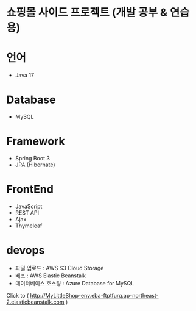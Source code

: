 # 쇼핑몰 사이드 프로젝트 (개발 공부 & 연습용)

# 언어 
 - Java 17
# Database
 - MySQL
# Framework
 - Spring Boot 3
 - JPA (Hibernate)
# FrontEnd
 - JavaScript
 - REST API
 - Ajax
 - Thymeleaf
# devops
 - 파일 업로드 : AWS S3 Cloud Storage
 - 배포 : AWS Elastic Beanstalk
 - 데이터베이스 호스팅 : Azure Database for MySQL
   
Click to ( http://MyLittleShop-env.eba-ftptfurq.ap-northeast-2.elasticbeanstalk.com )
